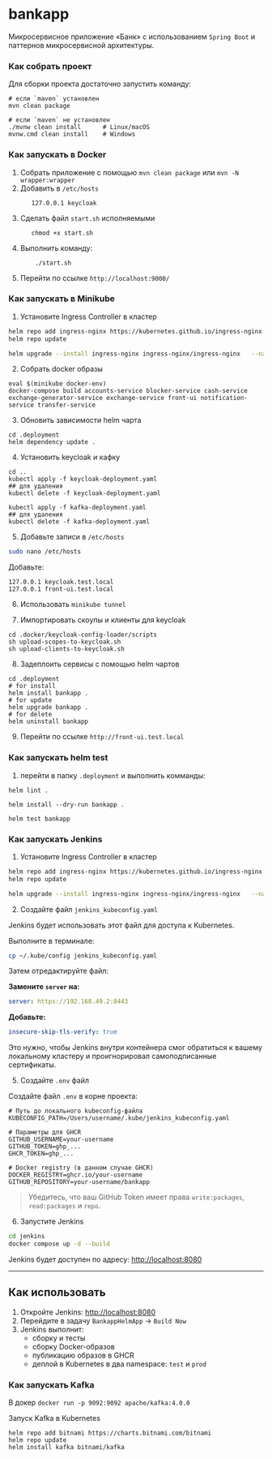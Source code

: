 # bankapp

Микросервисное приложение «Банк» с использованием `Spring Boot` и паттернов микросервисной архитектуры.

### Как собрать проект

Для сборки проекта достаточно запустить команду:
```bush
# если `maven` установлен
mvn clean package       
  
# если `maven` не установлен
./mvnw clean install      # Linux/macOS
mvnw.cmd clean install    # Windows
```

### Как запускать в Docker

1. Собрать приложение с помощью `mvn clean package` или `mvn -N wrapper:wrapper`
2. Добавить в `/etc/hosts`
   ```bush
      127.0.0.1 keycloak
   ```
3. Сделать файл `start.sh` исполняемыми
   ```bush
      chmod +x start.sh
   ```
2. Выполнить команду:
    ```bush 
        ./start.sh
    ```
3. Перейти по ссылке `http://localhost:9000/`

### Как запускать в Minikube

1. Установите Ingress Controller в кластер

```bash
helm repo add ingress-nginx https://kubernetes.github.io/ingress-nginx
helm repo update

helm upgrade --install ingress-nginx ingress-nginx/ingress-nginx   --namespace ingress-nginx --create-namespace
```

2. Собрать docker образы
```bush
eval $(minikube docker-env)
docker-compose build accounts-service blocker-service cash-service exchange-generator-service exchange-service front-ui notification-service transfer-service
```

3. Обновить зависимости helm чарта
```bush
cd .deployment
helm dependency update .
```

4. Установить keycloak и кафку
```bush
cd ..
kubectl apply -f keycloak-deployment.yaml
## для удаления
kubectl delete -f keycloak-deployment.yaml

kubectl apply -f kafka-deployment.yaml
## для удаления
kubectl delete -f kafka-deployment.yaml
```

5. Добавьте записи в `/etc/hosts`

```bash
sudo nano /etc/hosts
```

Добавьте:

```text
127.0.0.1 keycloak.test.local
127.0.0.1 front-ui.test.local
```

6. Использовать `minikube tunnel`

7. Импортировать скоупы и клиенты для keycloak
```bush
cd .docker/keycloak-config-loader/scripts
sh upload-scopes-to-keycloak.sh
sh upload-clients-to-keycloak.sh
```

8. Задеплоить сервисы с помощью helm чартов
```bush
cd .deployment
# for install
helm install bankapp .
# for update
helm upgrade bankapp .
# for delete
helm uninstall bankapp
```

9. Перейти по ссылке `http://front-ui.test.local`

### Как запускать helm test

1. перейти в папку `.deployment` и выполнить комманды:

```bush
helm lint . 

helm install --dry-run bankapp . 

helm test bankapp 
```

### Как запускать Jenkins

1. Установите Ingress Controller в кластер

```bash
helm repo add ingress-nginx https://kubernetes.github.io/ingress-nginx
helm repo update

helm upgrade --install ingress-nginx ingress-nginx/ingress-nginx   --namespace ingress-nginx --create-namespace
```

2. Создайте файл `jenkins_kubeconfig.yaml`

Jenkins будет использовать этот файл для доступа к Kubernetes.

Выполните в терминале:

```bash
cp ~/.kube/config jenkins_kubeconfig.yaml
```

Затем отредактируйте файл:

**Замените `server` на:**

```yaml
server: https://192.168.49.2:8443
```

**Добавьте:**

```yaml
insecure-skip-tls-verify: true
```

Это нужно, чтобы Jenkins внутри контейнера смог обратиться к вашему локальному кластеру и проигнорировал самоподписанные сертификаты.

5. Создайте `.env` файл

Создайте файл `.env` в корне проекта:

```env
# Путь до локального kubeconfig-файла
KUBECONFIG_PATH=/Users/username/.kube/jenkins_kubeconfig.yaml

# Параметры для GHCR
GITHUB_USERNAME=your-username
GITHUB_TOKEN=ghp_...
GHCR_TOKEN=ghp_...

# Docker registry (в данном случае GHCR)
DOCKER_REGISTRY=ghcr.io/your-username
GITHUB_REPOSITORY=your-username/bankapp
```

> Убедитесь, что ваш GitHub Token имеет права `write:packages`, `read:packages` и `repo`.

6. Запустите Jenkins

```bash
cd jenkins
docker compose up -d --build
```

Jenkins будет доступен по адресу: [http://localhost:8080](http://localhost:8080)

---

## Как использовать

1. Откройте Jenkins: [http://localhost:8080](http://localhost:8080)
2. Перейдите в задачу `BankappHelmApp` → `Build Now`
3. Jenkins выполнит:
   - сборку и тесты
   - сборку Docker-образов
   - публикацию образов в GHCR
   - деплой в Kubernetes в два namespace: `test` и `prod`

### Как запускать Kafka

В докер `docker run -p 9092:9092 apache/kafka:4.0.0`

Запуск Kafka в Kubernetes

```bush
helm repo add bitnami https://charts.bitnami.com/bitnami
helm repo update 
helm install kafka bitnami/kafka
```